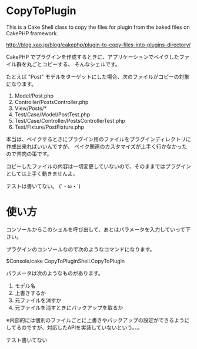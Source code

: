 CopyToPlugin
============

This is a Cake Shell class to copy the files for plugin from the baked files on CakePHP framework.

http://blog.xao.jp/blog/cakephp/plugin-to-copy-files-into-plugins-directory/

CakePHP でプラグインを作成するときに、アプリケーションでベイクしたファイル群を丸ごとコピーする、
そんなシェルです。

たとえば "Post" モデルをターゲットにした場合、次のファイルがコピーの対象になります。

1. Model/Post.php
2. Controller/PostsController.php
3. View/Posts/*
4. Test/Case/Model/PostTest.php
5. Test/Case/Controller/PostsControllerTest.php
6. Test/Fixture/PostFixture.php


本当は、ベイクするときにプラグイン用のファイルをプラグインディレクトリに作成出来ればいいんですが、
ベイク関連のカスタマイズが上手く行かなかったので苦肉の策です。

コピーしたファイルの内容は一切変更していないので、そのままではプラグインとしては上手く動きませんよ。

テストは書いてない。 (´・ω・`)

使い方
======

コンソールからこのシェルを呼び出して、あとはパラメータを入力していって下さい。

プラグインのコンソールなので次のようなコマンドになります。

$Console/cake CopyToPluginShell.CopyToPlugin

パラメータは次のようなものがあります。

1. モデル名
2. 上書きするか
3. 元ファイルを消すか
4. 元ファイルを消すときにバックアップを取るか

※内部的には個別のファイルごとに上書きやバックアップの設定ができるようにしてるのですが、対応したAPIを実装していないという。。。


テスト書いてない
